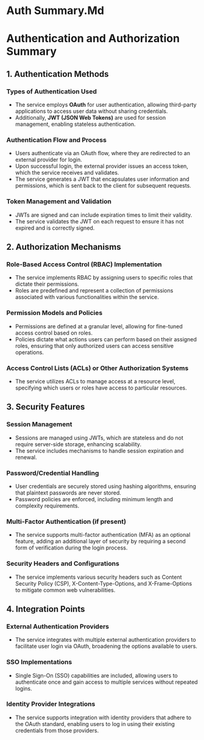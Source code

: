 # Auth Summary.Md

# Authentication and Authorization Summary

## 1. Authentication Methods

### Types of Authentication Used
- The service employs **OAuth** for user authentication, allowing third-party applications to access user data without sharing credentials.
- Additionally, **JWT (JSON Web Tokens)** are used for session management, enabling stateless authentication.

### Authentication Flow and Process
- Users authenticate via an OAuth flow, where they are redirected to an external provider for login.
- Upon successful login, the external provider issues an access token, which the service receives and validates.
- The service generates a JWT that encapsulates user information and permissions, which is sent back to the client for subsequent requests.

### Token Management and Validation
- JWTs are signed and can include expiration times to limit their validity.
- The service validates the JWT on each request to ensure it has not expired and is correctly signed.

## 2. Authorization Mechanisms

### Role-Based Access Control (RBAC) Implementation
- The service implements RBAC by assigning users to specific roles that dictate their permissions.
- Roles are predefined and represent a collection of permissions associated with various functionalities within the service.

### Permission Models and Policies
- Permissions are defined at a granular level, allowing for fine-tuned access control based on roles.
- Policies dictate what actions users can perform based on their assigned roles, ensuring that only authorized users can access sensitive operations.

### Access Control Lists (ACLs) or Other Authorization Systems
- The service utilizes ACLs to manage access at a resource level, specifying which users or roles have access to particular resources.

## 3. Security Features

### Session Management
- Sessions are managed using JWTs, which are stateless and do not require server-side storage, enhancing scalability.
- The service includes mechanisms to handle session expiration and renewal.

### Password/Credential Handling
- User credentials are securely stored using hashing algorithms, ensuring that plaintext passwords are never stored.
- Password policies are enforced, including minimum length and complexity requirements.

### Multi-Factor Authentication (if present)
- The service supports multi-factor authentication (MFA) as an optional feature, adding an additional layer of security by requiring a second form of verification during the login process.

### Security Headers and Configurations
- The service implements various security headers such as Content Security Policy (CSP), X-Content-Type-Options, and X-Frame-Options to mitigate common web vulnerabilities.

## 4. Integration Points

### External Authentication Providers
- The service integrates with multiple external authentication providers to facilitate user login via OAuth, broadening the options available to users.

### SSO Implementations
- Single Sign-On (SSO) capabilities are included, allowing users to authenticate once and gain access to multiple services without repeated logins.

### Identity Provider Integrations
- The service supports integration with identity providers that adhere to the OAuth standard, enabling users to log in using their existing credentials from those providers.